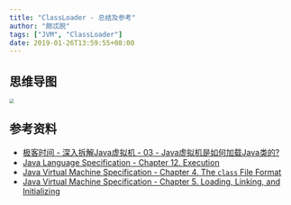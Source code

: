 ```yaml
---
title: "ClassLoader - 总结及参考"
author: "颇忒脱"
tags: ["JVM", "ClassLoader"]
date: 2019-01-26T13:59:55+08:00
---
```


<!--more-->

## 思维导图

<img src="../classloader.png" style="zoom:50%" />

## 参考资料

* [极客时间 - 深入拆解Java虚拟机 - 03 - Java虚拟机是如何加载Java类的?][geektime]
* [Java Language Specification - Chapter 12. Execution][jls-execution]
* [Java Virtual Machine Specification - Chapter 4. The `class` File Format][jvms-class-format]
* [Java Virtual Machine Specification - Chapter 5. Loading, Linking, and Initializing][jvms-loading-linking-initializing]

[geektime]: https://time.geekbang.org/column/article/11523
[jls-execution]: https://docs.oracle.com/javase/specs/jls/se8/html/jls-12.html
[jvms-loading-linking-initializing]: https://docs.oracle.com/javase/specs/jvms/se8/html/jvms-5.html
[jvms-class-format]: https://docs.oracle.com/javase/specs/jvms/se8/html/jvms-4.html